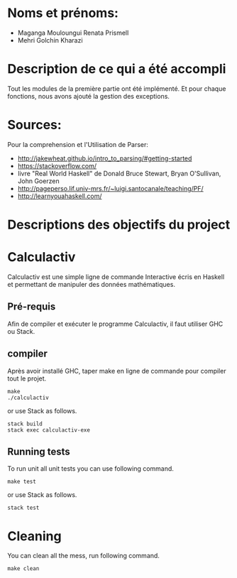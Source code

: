 # Noms et prénoms:
- Maganga Mouloungui Renata Prismell
- Mehri Golchin Kharazi

# Description de ce qui a été accompli
Tout les modules de la première partie ont été implémenté. Et pour chaque fonctions, nous avons ajouté la gestion des exceptions.

# Sources:
Pour la comprehension et l'Utilisation de Parser:
- http://jakewheat.github.io/intro_to_parsing/#getting-started
- https://stackoverflow.com/
- livre "Real World Haskell" de Donald Bruce Stewart, Bryan O'Sullivan, John Goerzen
- http://pageperso.lif.univ-mrs.fr/~luigi.santocanale/teaching/PF/
- http://learnyouahaskell.com/

# Descriptions des objectifs du project
# Calculactiv
Calculactiv est une simple ligne de commande Interactive écris en Haskell et permettant de manipuler des données mathématiques.

## Pré-requis
Afin de compiler et exécuter le programme Calculactiv, il faut utiliser GHC ou Stack.

## compiler
Après avoir installé GHC, taper make en ligne de commande pour compiler tout le projet.

```
make
./calculactiv
```

or use Stack as follows.

```
stack build
stack exec calculactiv-exe
```

## Running tests
To run unit all unit tests you can use following command.

```
make test
```

or use Stack as follows.

```
stack test
```

# Cleaning
You can clean all the mess, run following command.

```
make clean
```
